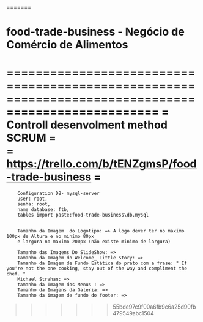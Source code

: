 
=======
# food-trade-business - Negócio de Comércio  de Alimentos


===================================================================================================
=        Controll desenvolment method SCRUM                                                       =              
=       https://trello.com/b/tENZgmsP/food-trade-business                                         =
 ================================================================================================== 

        Configuration DB- mysql-server
        user: root,
        senha: root,
        name database: ftb,
        tables import paste:food-trade-business\db.mysql
        
        
        Tamanho da Imagem  do Logotipo: => A logo dever ter no maxímo 100px de Altura e no minímo 80px
        e largura no maximo 200px (não existe minimo de largura) 
        
        Tamanho das Imagens Do SlideShow: =>
        Tamanho da Imagem do Welcome_ Little Story: =>
        Tamanho da Imagem de Fundo Estática do prato com a frase: " If you're not the one cooking, stay out of the way and compliment the chef. "
        Michael Strahan: =>
        tamanho da Imagem dos Menus : =>
        Tamanho da Imagens da Galeria: =>
        Tamanho da imagem de fundo do footer: =>
        
        
        
>>>>>>> 55bde97c9f00a6fb9c6a25d90fb479549abc1504
